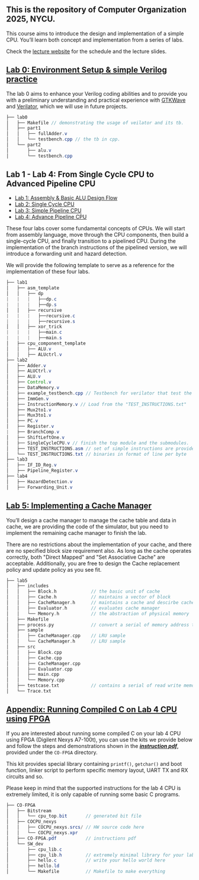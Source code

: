 ## This is the repository of Computer Organization 2025, NYCU.

This course aims to introduce the design and implementation of a simple CPU. 
You’ll learn both concept and implementation from a series of labs.

Check the [lecture website](https://people.cs.nycu.edu.tw/~ttyeh/course/2025_Spring/CS10014/outline.html) for the schedule and the lecture slides.

## [Lab 0: Environment Setup & simple Verilog practice](https://github.com/nycu-caslab/CO2025/tree/main/Lab0)

The lab 0 aims to enhance your Verilog coding abilities and to provide you with a preliminary understanding and practical experience with [GTKWave](https://gtkwave.sourceforge.net/) and [Verilator](https://www.veripool.org/verilator/), which we will use in future projects.
```java
├── lab0
│   ├── Makefile // demonstrating the usage of veilator and its tb.
│   ├── part1
│   │   ├── fullAdder.v
│   │   └── testbench.cpp // the tb in cpp.
│   └── part2
│       ├── alu.v
│       └── testbench.cpp
```


## Lab 1 - Lab 4: From Single Cycle CPU to Advanced Pipeline CPU

- [Lab 1: Assembly & Basic ALU Design Flow](https://github.com/nycu-caslab/CO2025/tree/main/Lab1)
- [Lab 2: Single Cycle CPU](https://github.com/nycu-caslab/CO2025/tree/main/Lab2)
- [Lab 3: Simple Pipeline CPU](https://github.com/nycu-caslab/CO2025/tree/main/Lab3)
- [Lab 4: Advance Pipeline CPU](https://github.com/nycu-caslab/CO2025/tree/main/Lab4)

These four labs cover some fundamental concepts of CPUs. We will start from assembly language, move through the CPU components, then build a single-cycle CPU, and finally transition to a pipelined CPU. 
During the implementation of the branch instructions of the pipelined version, we will introduce a forwarding unit and hazard detection.

We will provide the following template to serve as a reference for the implementation of these four labs.
```java
├── lab1
│   ├── asm_template
│   │   ├── dp
|   |   |   ├──dp.c
|   |   |   ├──dp.s
│   │   ├── recursive
|   |   |   ├──recursive.c
|   |   |   ├──recursive.s
│   │   ├── xor_trick
|   |   |   ├──main.c
|   |   |   ├──main.s
│   ├── cpu_component_template
│   │   ├── ALU.v
│   │   ├── ALUctrl.v
├── lab2
│   ├── Adder.v
│   ├── ALUCtrl.v
│   ├── ALU.v
│   ├── Control.v
│   ├── DataMemory.v
│   ├── example_testbench.cpp // Testbench for verilator that test the CPU.
│   ├── ImmGen.v
│   ├── InstructionMemory.v // Load from the "TEST_INSTRUCTIONS.txt"
│   ├── Mux2to1.v
│   ├── Mux3to1.v
│   ├── PC.v
│   ├── Register.v
|   ├── BranchComp.v
│   ├── ShiftLeftOne.v
│   ├── SingleCycleCPU.v // finish the top module and the submodules.
│   ├── TEST_INSTRUCTIONS.asm // set of simple instructions are provided
│   └── TEST_INSTRUCTIONS.txt // binaries in format of line per byte
├── lab3
│   ├── IF_ID_Reg.v
│   ├── Pipeline_Register.v
├── lab4
│   ├── HazardDetection.v
│   ├── Forwarding_Unit.v
```

## [Lab 5: Implementing a Cache Manager](https://github.com/nycu-caslab/CO2025/tree/main/Lab5)

You’ll design a cache manager to manage the cache table and data in cache, we are providing the code of the simulator, but you need to implement the remaining cache manager to finish the lab.

There are no restrictions about the implementation of your cache, and there are no specified block size requirement also. As long as the cache operates correctly, both "Direct Mapped" and "Set Associative Cache" are acceptable. Additionally, you are free to design the Cache replacement policy and update policy as you see fit.

```c
├── lab5
│   ├── includes
│   │   ├── Block.h             // the basic unit of cache
│   │   ├── Cache.h             // maintains a vector of block
│   │   ├── CacheManager.h      // maintains a cache and descirbe cache policy
│   │   ├── Evaluator.h         // evaluates cache manager
│   │   └── Memory.h            // the abstraction of physical memory
│   ├── Makefile
│   ├── process.py              // convert a serial of memory address to memory operation ( Trace.txt -> testcase.txt )
│   ├── sample
│   │   ├── CacheManager.cpp    // LRU sample
│   │   └── CacheManager.h      // LRU sample
│   ├── src                      
│   │   ├── Block.cpp
│   │   ├── Cache.cpp
│   │   ├── CacheManager.cpp
│   │   ├── Evaluator.cpp
│   │   ├── main.cpp
│   │   └── Memory.cpp
│   ├── testcase.txt            // contains a serial of read write memory operation log
│   └── Trace.txt
```

## [Appendix: Running Compiled C on Lab 4 CPU using FPGA](https://github.com/nycu-caslab/CO2025/blob/main/CO-FPGA/CO-FPGA.pdf)

If you are interested about running some compiled C on your lab 4 CPU using FPGA (Digilent Nexys A7-100t), you can use the kits we provide below and follow the steps and demonstrations shown in the [***instruction pdf***](https://github.com/nycu-caslab/CO2025/blob/main/CO-FPGA/CO-FPGA.pdf), provided under the `CO-FPGA` directory.

This kit provides special library containing `printf()`, `getchar()` and boot function, linker script to perform specific memory layout, UART TX and RX circuits and so.

Please keep in mind that the supported instructions for the lab 4 CPU is extremely limited, it is only capable of running some basic C programs.
```java
├── CO-FPGA
│   ├── Bitstream
│   │   └── cpu_top.bit       // generated bit file
│   ├── COCPU_nexys
│   │   ├── COCPU_nexys.srcs/ // HW source code here
│   │   └── COCPU_nexys.xpr
│   ├── CO-FPGA.pdf           // instructions pdf
│   └── SW_dev
│       ├── cpu_lib.c
│       ├── cpu_lib.h         // extremely minimal library for your lab CPU.
│       ├── hello.c           // write your hello world here
│       ├── hello.ld
│       └── Makefile          // Makefile to make everything
```
